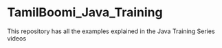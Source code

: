 # TamilBoomi_Java_Training
 This repository has all the examples explained in the Java Training Series videos
